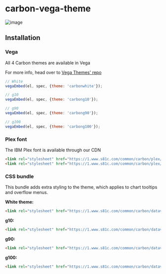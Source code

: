 # carbon-vega-theme
![image](https://github.com/carbon-design-system/carbon-vega-theme/assets/14989804/5329e26c-2fd9-441a-9d59-ca07f31036e8)

## Installation

### Vega
All 4 Carbon themes are available in Vega

For more info, head over to [Vega Themes' repo](https://github.com/vega/vega-themes)

```js
// White
vegaEmbed(el, spec, {theme: 'carbonwhite'});

// g10
vegaEmbed(el, spec, {theme: 'carbong10'});

// g90
vegaEmbed(el, spec, {theme: 'carbong90'});

// g100
vegaEmbed(el, spec, {theme: 'carbong100'});
```

### Plex font
The IBM Plex font is available through our CDN

```html
<link rel="stylesheet" href="https://1.www.s81c.com/common/carbon/plex/sans.css" />
<link rel="stylesheet" href="https://1.www.s81c.com/common/carbon/plex/sans-condensed.css" />
```

### CSS bundle
This bundle adds extra styling to the theme, which applies to chart tooltips and overflow menus.

**White theme:**

```html
<link rel="stylesheet" href="https://1.www.s81c.com/common/carbon/dataviz/carbon-vega-theme/0.0.1/css/white.css" />
```

**g10:**

```html
<link rel="stylesheet" href="https://1.www.s81c.com/common/carbon/dataviz/carbon-vega-theme/0.0.1/css/g10.css" />
```

**g90:**

```html
<link rel="stylesheet" href="https://1.www.s81c.com/common/carbon/dataviz/carbon-vega-theme/0.0.1/css/g90.css" />
```

**g100:**

```html
<link rel="stylesheet" href="https://1.www.s81c.com/common/carbon/dataviz/carbon-vega-theme/0.0.1/css/g100.css" />
```
